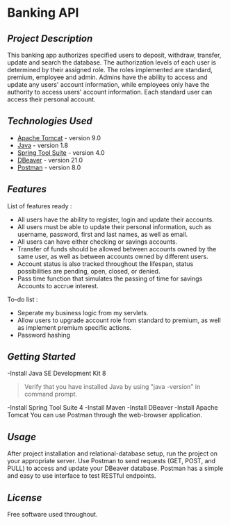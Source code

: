 # Banking API

## _Project Description_
This banking app authorizes specified users to deposit, withdraw, transfer, update and search the database.  The authorization levels of each user is determined by their assigned role.  The roles implemented are standard, premium, employee and admin.  Admins have the ability to access and update any users' account information, while employees only have the authority to access users' account information.  Each standard user can access their personal account.

## _Technologies Used_
- [Apache Tomcat] - version 9.0
- [Java] - version 1.8
- [Spring Tool Suite] - version 4.0
- [DBeaver] - version 21.0
- [Postman] - version 8.0
## _Features_

List of features ready :
- All users have the ability to register, login and update their accounts.
- All users must be able to update their personal information, such as username, password, first and last names, as well as email.
- All users can have either checking or savings accounts.
- Transfer of funds should be allowed between accounts owned by the same user, as well as between accounts owned by different users.
- Account status is also tracked throughout the lifespan, status possibilities are pending, open, closed, or denied.
- Pass time function that simulates the passing of time for savings Accounts to accrue interest.

To-do list :
- Seperate my business logic from my servlets.
- Allow users to upgrade account role from standard to premium, as well as implement premium specific actions.
- Password hashing
## _Getting Started_

-Install Java SE Development Kit 8
>Verify that you have installed Java by using "java -version" in command prompt.

-Install Spring Tool Suite 4
-Install Maven
-Install DBeaver
-Install Apache Tomcat
You can use Postman through the web-browser application.
## _Usage_
After project installation and relational-database setup, run the project on your appropriate server.  Use Postman to send requests (GET, POST, and PULL) to access and update your DBeaver database.  Postman has a simple and easy to use interface to test RESTful endpoints.
## _License_
Free software used throughout.


[//]: # (These are reference links used in the body of this note and get stripped out when the markdown processor does its job. There is no need to format nicely because it shouldn't be seen. Thanks SO - http://stackoverflow.com/questions/4823468/store-comments-in-markdown-syntax)

   [Spring Tool Suite]: <https://spring.io/tools>
   [DBeaver]: <https://dbeaver.io/>
   [Java]: <https://www.oracle.com/java/technologies/javase-downloads.html>
   [Apache Tomcat]: <http://tomcat.apache.org/>
   [Postman]: <https://www.postman.com/>
   
